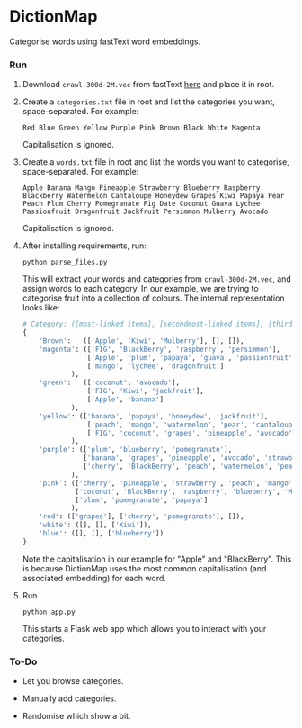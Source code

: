 # DictionMap

Categorise words using fastText word embeddings.

### Run

1. Download `crawl-300d-2M.vec` from fastText [here](https://fasttext.cc/docs/en/english-vectors.html) and place it in root.

2. Create a `categories.txt` file in root and list the categories you want, space-separated. For example:
    ```
    Red Blue Green Yellow Purple Pink Brown Black White Magenta
    ```
    Capitalisation is ignored.

3. Create a `words.txt` file in root and list the words you want to categorise, space-separated. For example:
    ```
    Apple Banana Mango Pineapple Strawberry Blueberry Raspberry Blackberry Watermelon Cantaloupe Honeydew Grapes Kiwi Papaya Pear Peach Plum Cherry Pomegranate Fig Date Coconut Guava Lychee Passionfruit Dragonfruit Jackfruit Persimmon Mulberry Avocado
    ```
    Capitalisation is ignored.

4. After installing requirements, run:
    ```
    python parse_files.py
    ```

    This will extract your words and categories from `crawl-300d-2M.vec`, and assign words to each category. In our example, we are trying to categorise fruit into a collection of colours. The internal representation looks like:

    ```python
    # Category: ([most-linked items], [secondmost-linked items], [thirdmost-linked items]).
    {
        'Brown':   (['Apple', 'Kiwi', 'Mulberry'], [], []),
        'magenta': (['FIG', 'BlackBerry', 'raspberry', 'persimmon'],
                    ['Apple', 'plum', 'papaya', 'guava', 'passionfruit'],
                    ['mango', 'lychee', 'dragonfruit']
                ),
        'green':   (['coconut', 'avocado'],
                    ['FIG', 'Kiwi', 'jackfruit'],
                    ['Apple', 'banana']
                ),
        'yellow': (['banana', 'papaya', 'honeydew', 'jackfruit'],
                    ['peach', 'mango', 'watermelon', 'pear', 'cantaloupe'],
                    ['FIG', 'coconut', 'grapes', 'pineapple', 'avocado', 'strawberry', 'guava', 'persimmon']
                ),
        'purple': (['plum', 'blueberry', 'pomegranate'],
                   ['banana', 'grapes', 'pineapple', 'avocado', 'strawberry', 'lychee', 'persimmon', 'dragonfruit'],
                   ['cherry', 'BlackBerry', 'peach', 'watermelon', 'pear', 'raspberry', 'Mulberry', 'cantaloupe', 'passionfruit', 'honeydew', 'jackfruit']
                ),
        'pink': (['cherry', 'pineapple', 'strawberry', 'peach', 'mango', 'watermelon', 'pear', 'cantaloupe', 'guava', 'lychee', 'passionfruit', 'dragonfruit'],
                 ['coconut', 'BlackBerry', 'raspberry', 'blueberry', 'Mulberry', 'honeydew'],
                 ['plum', 'pomegranate', 'papaya']
                ),
        'red': (['grapes'], ['cherry', 'pomegranate'], []),
        'white': ([], [], ['Kiwi']),
        'blue': ([], [], ['blueberry'])
    }
    ```

    Note the capitalisation in our example for "Apple" and "BlackBerry". This is because DictionMap uses the most common capitalisation (and associated embedding) for each word.

5. Run
    ```
    python app.py
    ```

    This starts a Flask web app which allows you to interact with your categories.

### To-Do

* Let you browse categories.

* Manually add categories.

* Randomise which show a bit.
